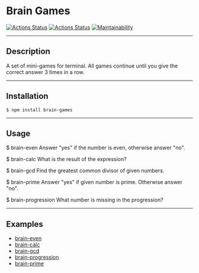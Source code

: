 # Brain Games

[![Actions Status](https://github.com/vvpeters/frontend-project-lvl1/workflows/hexlet-check/badge.svg)](https://github.com/vvpeters/frontend-project-lvl1/actions)
[![Actions Status](https://github.com/vvpeters/frontend-project-lvl1/workflows/Node%20CI/badge.svg)](https://github.com/vvpeters/frontend-project-lvl1/actions)
[![Maintainability](https://api.codeclimate.com/v1/badges/a99a88d28ad37a79dbf6/maintainability)](https://codeclimate.com/github/codeclimate/codeclimate/maintainability)

***
## Description

A set of  mini-games for terminal. All games continue until you give the correct answer 3 times in a row.

***
## Installation

```$ npm install brain-games```

***
## Usage

$ brain-even
Answer "yes" if the number is even, otherwise answer "no".

$ brain-calc
What is the result of the expression?

$ brain-gcd
Find the greatest common divisor of given numbers.

$ brain-prime
Answer "yes" if given number is prime. Otherwise answer "no".

$ brain-progression
What number is missing in the progression?

***
## Examples

 - [brain-even](https://asciinema.org/a/1t65ztA3g4HmBxMf09PtiA5Ex)
 - [brain-calc](https://asciinema.org/a/KMg88wgBLQkMOH2IogpoaJXI2)
 - [brain-gcd](https://asciinema.org/a/NzsnNoclkttuNHr0ZOof8fWqS)
 - [brain-progression](https://asciinema.org/a/nP5A0jHmtbbhOEfLsqcHrFKPH)
 - [brain-prime](https://asciinema.org/a/K21RYIGjFfGEvT1A9Trn3alcD)
